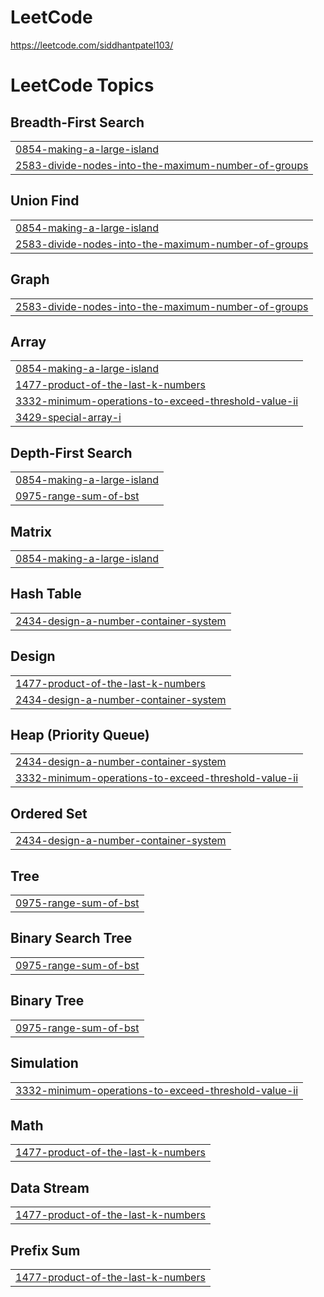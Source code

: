 # LeetCode
https://leetcode.com/siddhantpatel103/

<!---LeetCode Topics Start-->
# LeetCode Topics
## Breadth-First Search
|  |
| ------- |
| [0854-making-a-large-island](https://github.com/Siddhant103/LeetCode/tree/master/0854-making-a-large-island) |
| [2583-divide-nodes-into-the-maximum-number-of-groups](https://github.com/Siddhant103/LeetCode/tree/master/2583-divide-nodes-into-the-maximum-number-of-groups) |
## Union Find
|  |
| ------- |
| [0854-making-a-large-island](https://github.com/Siddhant103/LeetCode/tree/master/0854-making-a-large-island) |
| [2583-divide-nodes-into-the-maximum-number-of-groups](https://github.com/Siddhant103/LeetCode/tree/master/2583-divide-nodes-into-the-maximum-number-of-groups) |
## Graph
|  |
| ------- |
| [2583-divide-nodes-into-the-maximum-number-of-groups](https://github.com/Siddhant103/LeetCode/tree/master/2583-divide-nodes-into-the-maximum-number-of-groups) |
## Array
|  |
| ------- |
| [0854-making-a-large-island](https://github.com/Siddhant103/LeetCode/tree/master/0854-making-a-large-island) |
| [1477-product-of-the-last-k-numbers](https://github.com/Siddhant103/LeetCode/tree/master/1477-product-of-the-last-k-numbers) |
| [3332-minimum-operations-to-exceed-threshold-value-ii](https://github.com/Siddhant103/LeetCode/tree/master/3332-minimum-operations-to-exceed-threshold-value-ii) |
| [3429-special-array-i](https://github.com/Siddhant103/LeetCode/tree/master/3429-special-array-i) |
## Depth-First Search
|  |
| ------- |
| [0854-making-a-large-island](https://github.com/Siddhant103/LeetCode/tree/master/0854-making-a-large-island) |
| [0975-range-sum-of-bst](https://github.com/Siddhant103/LeetCode/tree/master/0975-range-sum-of-bst) |
## Matrix
|  |
| ------- |
| [0854-making-a-large-island](https://github.com/Siddhant103/LeetCode/tree/master/0854-making-a-large-island) |
## Hash Table
|  |
| ------- |
| [2434-design-a-number-container-system](https://github.com/Siddhant103/LeetCode/tree/master/2434-design-a-number-container-system) |
## Design
|  |
| ------- |
| [1477-product-of-the-last-k-numbers](https://github.com/Siddhant103/LeetCode/tree/master/1477-product-of-the-last-k-numbers) |
| [2434-design-a-number-container-system](https://github.com/Siddhant103/LeetCode/tree/master/2434-design-a-number-container-system) |
## Heap (Priority Queue)
|  |
| ------- |
| [2434-design-a-number-container-system](https://github.com/Siddhant103/LeetCode/tree/master/2434-design-a-number-container-system) |
| [3332-minimum-operations-to-exceed-threshold-value-ii](https://github.com/Siddhant103/LeetCode/tree/master/3332-minimum-operations-to-exceed-threshold-value-ii) |
## Ordered Set
|  |
| ------- |
| [2434-design-a-number-container-system](https://github.com/Siddhant103/LeetCode/tree/master/2434-design-a-number-container-system) |
## Tree
|  |
| ------- |
| [0975-range-sum-of-bst](https://github.com/Siddhant103/LeetCode/tree/master/0975-range-sum-of-bst) |
## Binary Search Tree
|  |
| ------- |
| [0975-range-sum-of-bst](https://github.com/Siddhant103/LeetCode/tree/master/0975-range-sum-of-bst) |
## Binary Tree
|  |
| ------- |
| [0975-range-sum-of-bst](https://github.com/Siddhant103/LeetCode/tree/master/0975-range-sum-of-bst) |
## Simulation
|  |
| ------- |
| [3332-minimum-operations-to-exceed-threshold-value-ii](https://github.com/Siddhant103/LeetCode/tree/master/3332-minimum-operations-to-exceed-threshold-value-ii) |
## Math
|  |
| ------- |
| [1477-product-of-the-last-k-numbers](https://github.com/Siddhant103/LeetCode/tree/master/1477-product-of-the-last-k-numbers) |
## Data Stream
|  |
| ------- |
| [1477-product-of-the-last-k-numbers](https://github.com/Siddhant103/LeetCode/tree/master/1477-product-of-the-last-k-numbers) |
## Prefix Sum
|  |
| ------- |
| [1477-product-of-the-last-k-numbers](https://github.com/Siddhant103/LeetCode/tree/master/1477-product-of-the-last-k-numbers) |
<!---LeetCode Topics End-->
